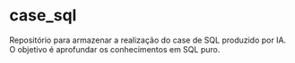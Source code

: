 # case_sql
Repositório para armazenar a realização do case de SQL produzido por IA. O objetivo é aprofundar os conhecimentos em SQL puro.
